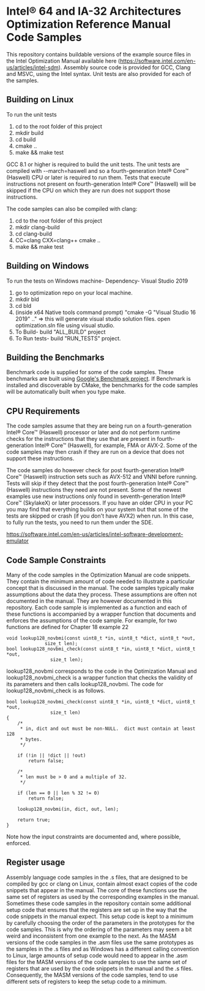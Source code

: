 # Intel® 64 and IA-32 Architectures Optimization Reference Manual Code Samples

This repository contains buildable versions of the example source files in the
Intel Optimization Manual available here
(https://software.intel.com/en-us/articles/intel-sdm).  Assembly source code
is provided for GCC, Clang and MSVC, using the Intel syntax.  Unit tests are
also provided for each of the samples.

## Building on Linux

To run the unit tests

1. cd to the root folder of this project
2. mkdir build
3. cd build
4. cmake ..
5. make && make test

GCC 8.1 or higher is required to build the unit tests.  The unit tests are
compiled with --march=haswell and so a fourth-generation Intel® Core™ (Haswell)
CPU or later is required to run them.  Tests that execute instructions not present
on fourth-generation Intel® Core™ (Haswell) will be
skipped if the CPU on which they are run does not support those instructions.

The code samples can also be compiled with clang:

1. cd to the root folder of this project
2. mkdir clang-build
3. cd clang-build
4. CC=clang CXX=clang++ cmake ..
5. make && make test


## Building on Windows

To run the tests on Windows machine-
Dependency- Visual Studio 2019

1. go to optimization repo on your local machine.
2. mkdir bld
3. cd bld
4. (inside x64 Native tools command prompt)
   "cmake -G "Visual Studio 16 2019" .." => this will generate visual studio solution files.
   open optimization.sln file using visual studio.
5. To Build- build "ALL_BUILD" project
6. To Run tests- build "RUN_TESTS" project.

## Building the Benchmarks

Benchmark code is supplied for some of the code samples.  These benchmarks are
built using [Google's Benchmark project](https://github.com/google/benchmark).
If Benchmark is installed and discoverable by CMake, the benchmarks for the code
samples will be automatically built when you type make.

## CPU Requirements

The code samples assume that they are being run on a fourth-generation Intel® Core™ (Haswell) processor
or later and do not perform runtime checks for the instructions that
they use that are present in fourth-generation Intel® Core™ (Haswell), for example, FMA or AVX-2.
Some of the code samples may then crash if they are run
on a device that does not support these instructions.

The code samples do however check for post fourth-generation Intel® Core™ (Haswell) instruction sets such as AVX-512 and VNNI
before running.  Tests will skip if they detect that the post fourth-generation Intel® Core™ (Haswell) instructions
they need are not present.   Some of the newest examples use new instructions only found
in seventh-generation Intel® Core™ (SkylakeX) or later processors.  If you have an older CPU
in your PC you may find that everything builds on your system
but that some of the tests are skipped or crash (if you don't have AVX2) when run. In this case,
to fully run the tests, you need to run them under the SDE.

https://software.intel.com/en-us/articles/intel-software-development-emulator


## Code Sample Constraints

Many of the code samples in the Optimization Manual are code snippets.
They contain the minimum amount of code needed to illustrate a particular
concept that is discussed in the manual.  The code samples typically make
assumptions about the data they process.  These assumptions are often
not documented in the manual.  They are however documented in this
repository.  Each code sample is implemented as a function and each
of these functions is accompanied by a wrapper function that documents
and enforces the assumptions of the code sample.  For example, for two
functions are defined for Chapter 18 example 22

```
void lookup128_novbmi(const uint8_t *in, uint8_t *dict, uint8_t *out,
		      size_t len);
bool lookup128_novbmi_check(const uint8_t *in, uint8_t *dict, uint8_t *out,
			    size_t len);
```

lookup128_novbmi corresponds to the code in the Optimization Manual and
lookup128_novbmi_check is a wrapper function that checks the validity of
its parameters and then calls lookup128_novbmi.  The code for
lookup128_novbmi_check is as follows.

```
bool lookup128_novbmi_check(const uint8_t *in, uint8_t *dict, uint8_t *out,
			    size_t len)
{
	/*
	 * in, dict and out must be non-NULL.  dict must contain at least 128
	 * bytes.
	 */

	if (!in || !dict || !out)
		return false;

	/*
	 * len must be > 0 and a multiple of 32.
	 */

	if (len == 0 || len % 32 != 0)
		return false;

	lookup128_novbmi(in, dict, out, len);

	return true;
}
```

Note how the input constraints are documented and, where possible, enforced.


## Register usage

Assembly language code samples in the .s files, that are designed to be
compiled by gcc or clang on Linux, contain almost exact copies of the
code snippets that appear in the manual.  The core of these functions
use the same set of registers as used by the corresponding examples in
the manual.  Sometimes these code samples in the repository contain
some additional setup code that ensures that the registers are set up
in the way that the code snippets in the manual expect.  This setup
code is kept to a minimum by carefully choosing the order of the
parameters in the prototypes for the code samples.  This is why the
ordering of the parameters may seem a bit weird and inconsistent from
one example to the next.  As the MASM versions of the code samples in
the .asm files use the same prototypes as the samples in the .s files
and as Windows has a different calling convention to Linux, large
amounts of setup code would need to appear in the .asm files for the
MASM versions of the code samples to use the same set of registers
that are used by the code snippets in the manual and the .s files.
Consequently, the MASM versions of the code samples, tend to use
different sets of registers to keep the setup code to a minimum.


